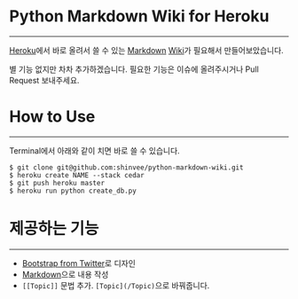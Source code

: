 # Python Markdown Wiki for Heroku
---

[Heroku]에서 바로 올려서 쓸 수 있는 [Markdown]  [Wiki]가 필요해서 만들어보았습니다.

별 기능 없지만 차차 추가하겠습니다. 필요한 기능은 이슈에 올려주시거나 Pull Request 보내주세요.

# How to Use
---
Terminal에서 아래와 같이 치면 바로 쓸 수 있습니다.

    $ git clone git@github.com:shinvee/python-markdown-wiki.git
    $ heroku create NAME --stack cedar
    $ git push heroku master
    $ heroku run python create_db.py

# 제공하는 기능
---
 - [Bootstrap from Twitter]로 디자인
 - [Markdown]으로 내용 작성
 - `[[Topic]]` 문법 추가. `[Topic](/Topic)`으로 바꿔줍니다.

  [Heroku]: http://heroku.com/
  [Wiki]: http://en.wikipedia.org/wiki/Wiki
  [Markdown]: http://daringfireball.net/projects/markdown/
  [Bootstrap from Twitter]: http://twitter.github.com/bootstrap/
